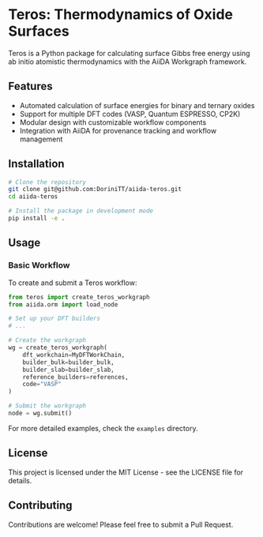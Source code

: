 # Teros: Thermodynamics of Oxide Surfaces

Teros is a Python package for calculating surface Gibbs free energy using ab initio atomistic thermodynamics with the AiiDA Workgraph framework.

## Features

- Automated calculation of surface energies for binary and ternary oxides
- Support for multiple DFT codes (VASP, Quantum ESPRESSO, CP2K)
- Modular design with customizable workflow components
- Integration with AiiDA for provenance tracking and workflow management

## Installation

```bash
# Clone the repository
git clone git@github.com:DoriniTT/aiida-teros.git
cd aiida-teros

# Install the package in development mode
pip install -e .
```

## Usage

### Basic Workflow

To create and submit a Teros workflow:

```python
from teros import create_teros_workgraph
from aiida.orm import load_node

# Set up your DFT builders
# ...

# Create the workgraph
wg = create_teros_workgraph(
    dft_workchain=MyDFTWorkChain,
    builder_bulk=builder_bulk,
    builder_slab=builder_slab,
    reference_builders=references,
    code="VASP"
)

# Submit the workgraph
node = wg.submit()
```

For more detailed examples, check the `examples` directory.

## License

This project is licensed under the MIT License - see the LICENSE file for details.

## Contributing

Contributions are welcome! Please feel free to submit a Pull Request.

